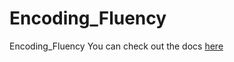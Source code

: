 # Encoding_Fluency
Encoding_Fluency
You can check out the docs [here](https://encoding-fluence-docs.readthedocs.io/en/latest/)
